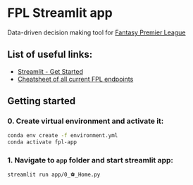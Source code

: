 # FPL Streamlit app
Data-driven decision making tool for [Fantasy Premier League](https://fantasy.premierleague.com/)

## List of useful links:
  * [Streamlit - Get Started](https://docs.streamlit.io/library/get-started)
  * [Cheatsheet of all current FPL endpoints](https://www.reddit.com/r/FantasyPL/comments/f8t3bw/cheatsheet_of_all_current_fpl_endpoints/)

## Getting started

### 0. Create virtual environment and activate it:
```bash
conda env create -f environment.yml
conda activate fpl-app
```

### 1. Navigate to **`app`** folder and start streamlit app:
```bash
streamlit run app/0_⚽_Home.py
```